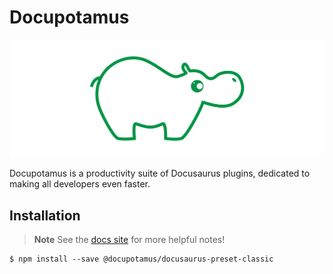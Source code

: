 # Docupotamus

![Logo](./site/static/img/logo.svg)

Docupotamus is a productivity suite of Docusaurus plugins, dedicated to making
all developers even faster.

## Installation

> **Note**
> See the [docs site](https://www.docupotamus.io/docs/quickstart)
> for more helpful notes!

```shell
$ npm install --save @docupotamus/docusaurus-preset-classic
```
